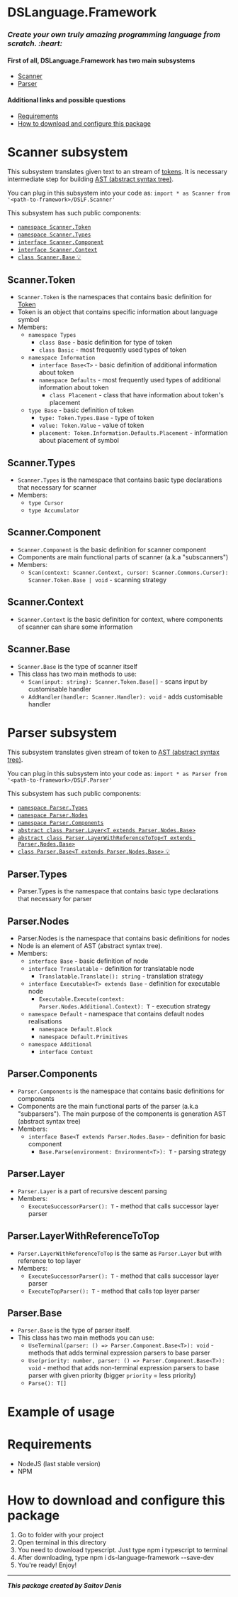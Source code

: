 # DSLanguage.Framework
<div>
  <h3>
    <em>
      Create your own truly amazing programming language from scratch. :heart:
    </em>
  </h3>
</div>
<div>
  <h4>First of all, DSLanguage.Framework has two main subsystems</h4>
  <ul> 
    <li>
      <a href="#scanner-subsystem">Scanner</a>
    </li>
    <li>
      <a href="#parser-subsystem">Parser</a>
    </li>
  </ul>
</div>
<div>
  <h4>Additional links and possible questions</h4>
  <ul> 
    <li>
      <a href="#requirements">Requirements</a>
    </li>
    <li>
      <a href="#how-to-download-and-configure-this-package">How to download and configure this package</a>
    </li>
  </ul>
</div>

# Scanner subsystem
  This subsystem translates given text to an stream of [tokens](https://en.wikipedia.org/wiki/Lexical_token).
  It is necessary intermediate step for building [AST (abstract syntax tree)](https://en.wikipedia.org/wiki/Abstract_syntax_tree).

  You can plug in this subsystem into your code as:
  `import * as Scanner from '<path-to-framework>/DSLF.Scanner'`
  
  This subsystem has such public components:
  - [`namespace Scanner.Token`](#scannertoken)
  - [`namespace Scanner.Types`](#scannertypes)
  - [`interface Scanner.Component`](#scannercomponent)
  - [`interface Scanner.Context`](#scannercontext)
  - [`class Scanner.Base` :bulb:](#scannerbase)

## Scanner.Token
  - `Scanner.Token` is the namespaces that contains basic definition for [Token](https://en.wikipedia.org/wiki/Lexical_token)
  - Token is an object that contains specific information about language symbol
  - Members:
    - `namespace Types`
      - `class Base` - basic definition for type of token
      - `class Basic` - most frequently used types of token
    - `namespace Information`
      - `interface Base<T>` - basic definition of additional information about token
      - `namespace Defaults` - most frequently used types of additional information about token 
        - `class Placement` - class that have information about token's placement
    - `type Base` - basic definition of token
      - `type: Token.Types.Base` - type of token
      - `value: Token.Value` - value of token
      - `placement: Token.Information.Defaults.Placement` - information about placement of symbol

  ## Scanner.Types
  - `Scanner.Types` is the namespace that contains basic type declarations that necessary for scanner
  - Members:
    - `type Cursor`
    - `type Accumulator`
  
  ## Scanner.Component
  - `Scanner.Component` is the basic definition for scanner component
  - Components are main functional parts of scanner (a.k.a "subscanners")
  - Members:
    - `Scan(context: Scanner.Context, cursor: Scanner.Commons.Cursor): Scanner.Token.Base | void` - scanning strategy  
    
  ## Scanner.Context
  - `Scanner.Context` is the basic definition for context, where components of scanner can share some information 

  ## Scanner.Base
  - `Scanner.Base` is the type of scanner itself
  - This class has two main methods to use:
    - `Scan(input: string): Scanner.Token.Base[]` - scans input by customisable handler
    - `AddHandler(handler: Scanner.Handler): void` - adds customisable handler

# Parser subsystem
  This subsystem translates given stream of token to [AST (abstract syntax tree)](https://en.wikipedia.org/wiki/Abstract_syntax_tree).
  
  You can plug in this subsystem into your code as:
  `import * as Parser from '<path-to-framework>/DSLF.Parser'`

  This subsystem has such public components:
  - [`namespace Parser.Types`](#parsertypes)
  - [`namespace Parser.Nodes`](#parsernodes)
  - [`namespace Parser.Components`](#parsercomponents)
  - [`abstract class Parser.Layer<T extends Parser.Nodes.Base>`](#parserlayer)
  - [`abstract class Parser.LayerWithReferenceToTop<T extends Parser.Nodes.Base>`](#parserlayerwithreferencetotop)
  - [`class Parser.Base<T extends Parser.Nodes.Base>` :bulb:](#parserbase)
  
  ## Parser.Types
  - Parser.Types is the namespace that contains basic type declarations that necessary for parser

  ## Parser.Nodes 
  - Parser.Nodes is the namespace that contains basic definitions for nodes
  - Node is an element of AST (abstract syntax tree).
  - Members:
    - `interface Base` - basic definition of node
    - `interface Translatable` - definition for translatable node
      - `Translatable.Translate(): string` - translation strategy
    - `interface Executable<T> extends Base` - definition for executable node
      - `Executable.Execute(context: Parser.Nodes.Additional.Context): T` - execution strategy
    - `namespace Default` - namespace that contains default nodes realisations
      - `namespace Default.Block`
      - `namespace Default.Primitives`
    - `namespace Additional`
      - `interface Context`

  ## Parser.Components
  - `Parser.Components` is the namespace that contains basic definitions for components
  - Components are the main functional parts of the parser (a.k.a "subparsers"). 
    The main purpose of the components is generation AST (abstract syntax tree)
  - Members:
    - `interface Base<T extends Parser.Nodes.Base>` - definition for basic component
      - `Base.Parse(environment: Environment<T>): T` - parsing strategy

  ## Parser.Layer
  - `Parser.Layer` is a part of recursive descent parsing
  - Members:
    - `ExecuteSuccessorParser(): T` - method that calls successor layer parser
    
  ## Parser.LayerWithReferenceToTop
  - `Parser.LayerWithReferenceToTop` is the same as `Parser.Layer` but with reference to top layer
  - Members:
    - `ExecuteSuccessorParser(): T` - method that calls successor layer parser
    - `ExecuteTopParser(): T` - method that calls top layer parser

  ## Parser.Base
  - `Parser.Base` is the type of parser itself. 
  - This class has two main methods you can use:
    - `UseTerminal(parser: () => Parser.Component.Base<T>): void` - methods that adds terminal expression parsers to base parser
    - `Use(priority: number, parser: () => Parser.Component.Base<T>): void` - method that adds non-terminal expression parsers to base parser with given priority (bigger `priority` = less priority)
    - `Parse(): T[]`

# Example of usage


# Requirements
- NodeJS (last stable version)
- NPM

# How to download and configure this package
1. Go to folder with your project
2. Open terminal in this directory
3. You need to download typescript. Just type npm i typescript to terminal
4. After downloading, type npm i ds-language-framework --save-dev
5. You're ready! Enjoy!

___

***This package created by Saitov Denis***
